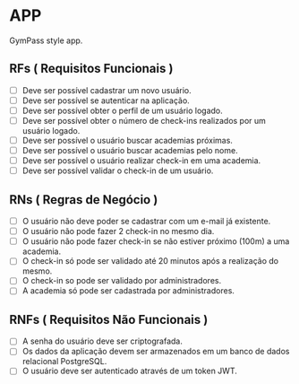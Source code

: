 # APP

GymPass style app.

## RFs ( Requisitos Funcionais )

- [ ] Deve ser possível cadastrar um novo usuário.
- [ ] Deve ser possível se autenticar na aplicação.
- [ ] Deve ser possível obter o perfil de um usuário logado.
- [ ] Deve ser possível obter o número de check-ins realizados por um usuário logado.
- [ ] Deve ser possível o usuário buscar academias próximas.
- [ ] Deve ser possível o usuário buscar academias pelo nome.
- [ ] Deve ser possível o usuário realizar check-in em uma academia.
- [ ] Deve ser possível validar o check-in de um usuário.

## RNs ( Regras de Negócio )

- [ ] O usuário não deve poder se cadastrar com um e-mail já existente.
- [ ] O usuário não pode fazer 2 check-in no mesmo dia.
- [ ] O usuário não pode fazer check-in se não estiver próximo (100m) a uma academia.
- [ ] O check-in só pode ser validado até 20 minutos após a realização do mesmo.
- [ ] O check-in so pode ser validado por administradores.
- [ ] A academia só pode ser cadastrada por administradores.

## RNFs ( Requisitos Não Funcionais )

- [ ] A senha do usuário deve ser criptografada.
- [ ] Os dados da aplicação devem ser armazenados em um banco de dados relacional PostgreSQL.
- [ ] O usuário deve ser autenticado através de um token JWT.
